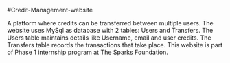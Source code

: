 #Credit-Management-website

A platform where credits can be transferred between multiple users. The website uses MySql as database with 2 tables: Users and Transfers. The Users table maintains details like Username, email and user credits. The Transfers table records the transactions that take place. This website is part of Phase 1 internship program at The Sparks Foundation.
